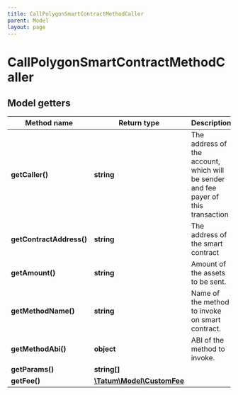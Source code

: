 ```yaml
---
title: CallPolygonSmartContractMethodCaller
parent: Model
layout: page
---
```


# CallPolygonSmartContractMethodCaller

## Model getters

Method name | Return type | Description | Notes
------------ | ------------- | ------------- | -------------
**getCaller()** | **string** | The address of the account, which will be sender and fee payer of this transaction | ex.: `0x687422eEA2cB73B5d3e242bA5456b782919AFc85`
**getContractAddress()** | **string** | The address of the smart contract | ex.: `0xC9c8ba8C7e2EAF43e84330Db08915A8106d7bD74`
**getAmount()** | **string** | Amount of the assets to be sent. | ex.: `100000` [optional]
**getMethodName()** | **string** | Name of the method to invoke on smart contract. | ex.: `transfer`
**getMethodAbi()** | **object** | ABI of the method to invoke. | ex.: `{&quot;inputs&quot;:[{&quot;internalType&quot;:&quot;uint256&quot;,&quot;name&quot;:&quot;amount&quot;,&quot;type&quot;:&quot;uint256&quot;}],&quot;name&quot;:&quot;stake&quot;,&quot;outputs&quot;:[],&quot;stateMutability&quot;:&quot;nonpayable&quot;,&quot;type&quot;:&quot;function&quot;}`
**getParams()** | **string[]** |  | ex.: `[&quot;0x632&quot;]`
**getFee()** | [**\Tatum\Model\CustomFee**](../CustomFee) |  | ex.: `null` [optional]

